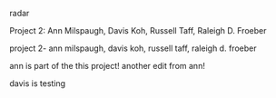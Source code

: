 radar



Project 2: Ann Milspaugh, Davis Koh, Russell Taff, Raleigh D. Froeber

project 2- ann milspaugh, davis koh, russell taff, raleigh d. froeber


ann is part of the this project! 
another edit from ann! 


davis is testing

